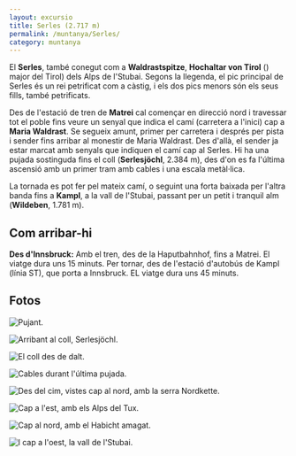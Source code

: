 ```yaml
---
layout: excursio
title: Serles (2.717 m)
permalink: /muntanya/Serles/
category: muntanya
---
```


El **Serles**, també conegut com a **Waldrastspitze**, **Hochaltar von Tirol** ()
major del Tirol)
dels Alps de l'Stubai. Segons la llegenda, el pic principal de Serles és un
rei petrificat com a càstig, i els dos pics menors són els seus fills, també
petrificats.

Des de l'estació de tren de **Matrei** cal començar en direcció nord i travessar
tot el poble fins veure un senyal que indica el camí (carretera a l'inici) cap
a **Maria Waldrast**. Se segueix amunt, primer per carretera i després per pista i
sender fins arribar al monestir de Maria Waldrast. Des d'allà, el sender ja
estar marcat amb senyals que indiquen el camí cap al Serles. Hi ha una pujada
sostinguda fins el coll (**Serlesjöchl**, 2.384 m), des d'on es fa l'última
ascensió amb un primer tram amb cables i una escala metàl·lica.

La tornada es pot fer pel mateix camí, o seguint una forta baixada per l'altra
banda fins a **Kampl**, a la vall de l'Stubai, passant per un petit i tranquil alm
(**Wildeben**, 1.781 m). 

## Com arribar-hi

**Des d'Innsbruck:** Amb el tren, des de la Haputbahnhof, fins a Matrei. El viatge
dura uns 15 minuts. Per tornar, des de l'estació d'autobús de Kampl (línia
ST), que porta a Innsbruck. EL viatge dura uns 45 minuts.

## Fotos

![Pujant.]({{site.baseurl}}/images/serles_pujada.jpg)

![Arribant al coll, Serlesjöchl.]({{site.baseurl}}/images/serles_serlesjoechl1.jpg)

![El coll des de dalt.]({{site.baseurl}}/images/serles_serlesjoechl2.jpg)

![Cables durant l'última pujada.]({{site.baseurl}}/images/serles_cables.jpg)

![Des del cim, vistes cap al nord, amb la serra Nordkette.]({{site.baseurl}}/images/serles_nordkette.jpg)

![Cap a l'est, amb els Alps del Tux.]({{site.baseurl}}/images/serles_est.jpg)

![Cap al nord, amb el [Habicht]({{site.baseurl}}/muntanya/Habicht/) amagat.]({{site.baseurl}}/images/serles_nord.jpg)

![I cap a l'oest, la vall de l'Stubai.]({{site.baseurl}}/images/serles_stubaital.jpg)
